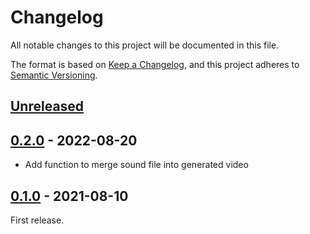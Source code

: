 # Changelog

All notable changes to this project will be documented in this file.

The format is based on [Keep a Changelog](https://keepachangelog.com/en/1.0.0/),
and this project adheres to [Semantic Versioning](https://semver.org/spec/v2.0.0.html).

## [Unreleased]

## [0.2.0] - 2022-08-20

- Add function to merge sound file into generated video

## [0.1.0] - 2021-08-10

First release.

[unreleased]: https://github.com/DBC-Works/working-time-around/compare/v0.2.0...HEAD
[0.2.0]: https://github.com/DBC-Works/working-time-around/releases/tag/v0.2.0
[0.1.0]: https://github.com/DBC-Works/working-time-around/releases/tag/v0.1.0
